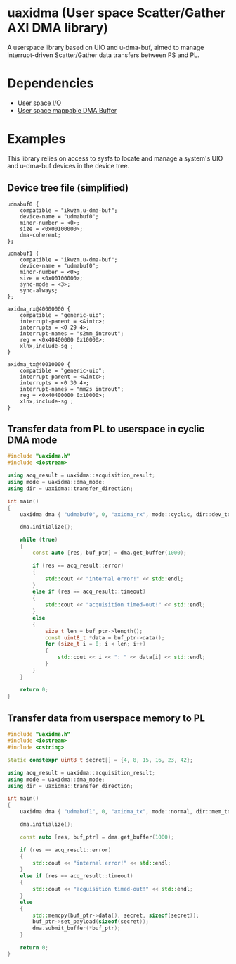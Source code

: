 # uaxidma (User space Scatter/Gather AXI DMA library)
A userspace library based on UIO and u-dma-buf, aimed to manage interrupt-driven Scatter/Gather data transfers between PS and PL.

# Dependencies
- [User space I/O](https://www.kernel.org/doc/html/v4.12/driver-api/uio-howto.html)
- [User space mappable DMA Buffer](https://github.com/ikwzm/udmabuf)

# Examples
This library relies on access to sysfs to locate and manage a system's UIO and u-dma-buf devices in the device tree.

## Device tree file (simplified)
```
udmabuf0 {
    compatible = "ikwzm,u-dma-buf";
    device-name = "udmabuf0";
    minor-number = <0>;
    size = <0x00100000>;
    dma-coherent;
};

udmabuf1 {
    compatible = "ikwzm,u-dma-buf";
    device-name = "udmabuf0";
    minor-number = <0>;
    size = <0x00100000>;
    sync-mode = <3>;
    sync-always;
};

axidma_rx@40000000 {
    compatible = "generic-uio";
    interrupt-parent = <&intc>;
    interrupts = <0 29 4>;
    interrupt-names = "s2mm_introut";
    reg = <0x40400000 0x10000>;
    xlnx,include-sg ;
}

axidma_tx@40010000 {
    compatible = "generic-uio";
    interrupt-parent = <&intc>;
    interrupts = <0 30 4>;
    interrupt-names = "mm2s_introut";
    reg = <0x40400000 0x10000>;
    xlnx,include-sg ;
}

```

## Transfer data from PL to userspace in cyclic DMA mode
```cpp
#include "uaxidma.h"
#include <iostream>

using acq_result = uaxidma::acquisition_result;
using mode = uaxidma::dma_mode;
using dir = uaxidma::transfer_direction;

int main()
{
    uaxidma dma { "udmabuf0", 0, "axidma_rx", mode::cyclic, dir::dev_to_mem, 256UL << 10 };

    dma.initialize();

    while (true)
    {
        const auto [res, buf_ptr] = dma.get_buffer(1000);

        if (res == acq_result::error)
        {
            std::cout << "internal error!" << std::endl;
        }
        else if (res == acq_result::timeout)
        {
            std::cout << "acquisition timed-out!" << std::endl;
        }
        else
        {
            size_t len = buf_ptr->length();
            const uint8_t *data = buf_ptr->data();
            for (size_t i = 0; i < len; i++)
            {
                std::cout << i << ": " << data[i] << std::endl;
            }
        }
    }

    return 0;
}
```

## Transfer data from userspace memory to PL
```cpp
#include "uaxidma.h"
#include <iostream>
#include <cstring>

static constexpr uint8_t secret[] = {4, 8, 15, 16, 23, 42};

using acq_result = uaxidma::acquisition_result;
using mode = uaxidma::dma_mode;
using dir = uaxidma::transfer_direction;

int main()
{
    uaxidma dma { "udmabuf1", 0, "axidma_tx", mode::normal, dir::mem_to_dev, 256UL << 10 };

    dma.initialize();

    const auto [res, buf_ptr] = dma.get_buffer(1000);

    if (res == acq_result::error)
    {
        std::cout << "internal error!" << std::endl;
    }
    else if (res == acq_result::timeout)
    {
        std::cout << "acquisition timed-out!" << std::endl;
    }
    else
    {
        std::memcpy(buf_ptr->data(), secret, sizeof(secret));
        buf_ptr->set_payload(sizeof(secret));
        dma.submit_buffer(*buf_ptr);
    }

    return 0;
}
```
